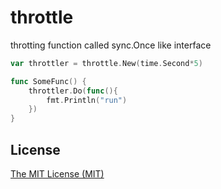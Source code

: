 # throttle

throtting function called
sync.Once like interface

```go
var throttler = throttle.New(time.Second*5)

func SomeFunc() {
    throttler.Do(func(){
        fmt.Println("run")
    })
}
```


## License

[The MIT License (MIT)](http://yudppp.mit-license.org/)